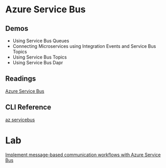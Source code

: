# Azure Service Bus

## Demos

- Using Service Bus Queues 
- Connecting Microservices using Integration Events and Service Bus Topics
- Using Service Bus Topics
- Using Service Bus Dapr

## Readings

[Azure Service Bus](https://docs.microsoft.com/en-us/azure/service-bus-messaging/)

## CLI Reference

[az servicebus](https://docs.microsoft.com/en-us/cli/azure/servicebus?view=azure-cli-latest)

# Lab

[Implement message-based communication workflows with Azure Service Bus](https://docs.microsoft.com/en-us/learn/modules/implement-message-workflows-with-service-bus/)
